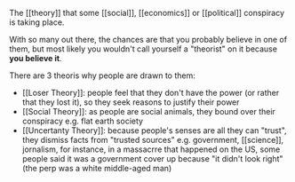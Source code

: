 The [[theory]] that some [[social]], [[economics]] or [[political]] conspiracy is taking place. 

With so many out there, the chances are that you probably believe in one of them, but most likely you wouldn't call yourself a "theorist" on it because **you believe it**.

There are 3 theoris why people are drawn to them:

- [[Loser Theory]]: people feel that they don't have the power (or rather that they lost it), so they seek reasons to justify their power
- [[Social Theory]]: as people are social animals, they bound over their conspiracy e.g. flat earth society
- [[Uncertanty Theory]]: because people's senses are all they can "trust", they dismiss facts from "trusted sources" e.g. government, [[science]], jornalism, for instance, in a massacrre that happened on the US, some people said it was a government cover up because "it didn't look right" (the perp was a white middle-aged man)